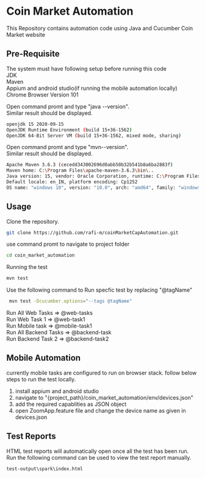 # Coin Market Automation

This Repository contains automation code using Java and Cucumber Coin Market website

## Pre-Requisite
The system must have following setup before running this code  
JDK  
Maven  
Appium and android studio(if running the mobile automation locally)
Chrome Browser Version 101

Open command promt and type "java --version".  
Similar result should be displayed.

```bash
openjdk 15 2020-09-15
OpenJDK Runtime Environment (build 15+36-1562)
OpenJDK 64-Bit Server VM (build 15+36-1562, mixed mode, sharing)
```
Open command promt and type "mvn--version".  
Similar result should be displayed.

```bash
Apache Maven 3.6.3 (cecedd343002696d0abb50b32b541b8a6ba2883f)
Maven home: C:\Program Files\apache-maven-3.6.3\bin\..
Java version: 15, vendor: Oracle Corporation, runtime: C:\Program Files\Java\jdk-15
Default locale: en_IN, platform encoding: Cp1252
OS name: "windows 10", version: "10.0", arch: "amd64", family: "windows"
```

## Usage
Clone the repository.
```bash
git clone https://github.com/rafi-m/coinMarketCapAutomation.git
```
use command promt to navigate to project folder
```bash
cd coin_market_automation
```
Running the test
```bash
mvn test
```

Use the following command to Run specfic test by replacing "@tagName"
```bash
 mvn test -Dcucumber.options="--tags @tagName"
``` 
Run All Web Tasks => @web-tasks   
Run Web Task 1 => @web-task1  
Run Mobile task => @mobile-task1  
Run All Backend Tasks => @backend-task  
Run Backend Task 2 => @backend-task2

## Mobile Automation
currently mobile tasks are configured to run on browser stack.
follow below steps to run the test locally.
1. install appium and android studio
2. navigate to "{project_path}/coin_market_automation/env/devices.json"
3. add the required capablities as JSON object
4. open ZoomApp.feature file and change the device name as given in devices.json

## Test Reports
HTML test reports will automatically open once all the test has been run.
Run the following command can be used to view the test report manually.
```bash
test-output\spark\index.html
```
